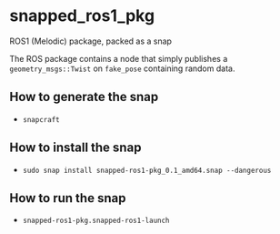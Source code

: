 # snapped_ros1_pkg
ROS1 (Melodic) package, packed as a snap

The ROS package contains a node that simply publishes a `geometry_msgs::Twist` on `fake_pose` containing random data.
## How to generate the snap
- `snapcraft`
## How to install the snap
- `sudo snap install snapped-ros1-pkg_0.1_amd64.snap --dangerous`
## How to run the snap
- `snapped-ros1-pkg.snapped-ros1-launch`
